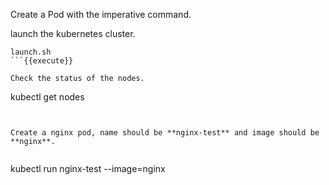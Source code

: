 
Create a Pod with the imperative command.


launch the kubernetes cluster.

```
launch.sh 
```{{execute}}

Check the status of the nodes.

```
kubectl get nodes 
```{{execute}}


Create a nginx pod, name should be **nginx-test** and image should be **nginx**.


```
kubectl run nginx-test --image=nginx
```{{execute}}


 